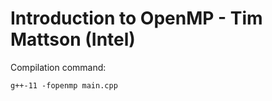 # Introduction to OpenMP - Tim Mattson (Intel)

Compilation command:
```
g++-11 -fopenmp main.cpp
```
